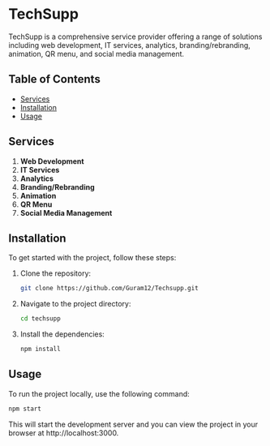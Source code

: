 # TechSupp

TechSupp is a comprehensive service provider offering a range of solutions including web development, IT services, analytics, branding/rebranding, animation, QR menu, and social media management.

## Table of Contents

- [Services](#services)
- [Installation](#installation)
- [Usage](#usage)

## Services

1. **Web Development**
2. **IT Services**
3. **Analytics**
4. **Branding/Rebranding**
5. **Animation**
6. **QR Menu**
7. **Social Media Management**

## Installation

To get started with the project, follow these steps:

1. Clone the repository:
    ```sh
    git clone https://github.com/Guram12/Techsupp.git
    ```
2. Navigate to the project directory:
    ```sh
    cd techsupp
    ```
3. Install the dependencies:
    ```sh
    npm install
    ```

## Usage

To run the project locally, use the following command:

```sh
npm start
```

This will start the development server and you can view the project in your browser at http://localhost:3000.








